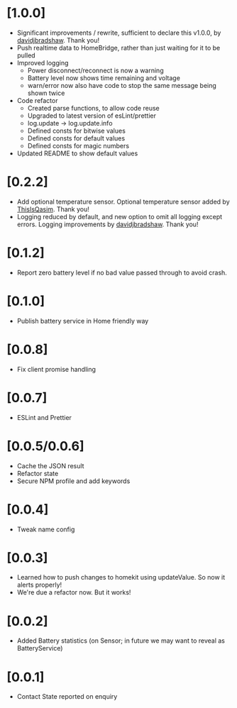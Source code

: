 # [1.0.0]

- Significant improvements / rewrite, sufficient to declare this v1.0.0, by [davidjbradshaw](https://github.com/davidjbradshaw). Thank you!
- Push realtime data to HomeBridge, rather than just waiting for it to be pulled
- Improved logging
  - Power disconnect/reconnect is now a warning
  - Battery level now shows time remaining and voltage
  - warn/error now also have code to stop the same message being shown twice
- Code refactor
  - Created parse functions, to allow code reuse
  - Upgraded to latest version of esLint/prettier
  - log.update -> log.update.info
  - Defined consts for bitwise values
  - Defined consts for default values
  - Defined consts for magic numbers
- Updated README to show default values

# [0.2.2]

- Add optional temperature sensor. Optional temperature sensor added by [ThisIsQasim](https://github.com/ThisIsQasim). Thank you!
- Logging reduced by default, and new option to omit all logging except errors. Logging improvements by [davidjbradshaw](https://github.com/davidjbradshaw). Thank you!

# [0.1.2]

- Report zero battery level if no bad value passed through to avoid crash.

# [0.1.0]

- Publish battery service in Home friendly way

# [0.0.8]

- Fix client promise handling

# [0.0.7]

- ESLint and Prettier

# [0.0.5/0.0.6]

- Cache the JSON result
- Refactor state
- Secure NPM profile and add keywords

# [0.0.4]

- Tweak name config

# [0.0.3]

- Learned how to push changes to homekit using updateValue. So now it alerts properly!
- We're due a refactor now. But it works!

# [0.0.2]

- Added Battery statistics (on Sensor; in future we may want to reveal as BatteryService)

# [0.0.1]

- Contact State reported on enquiry
